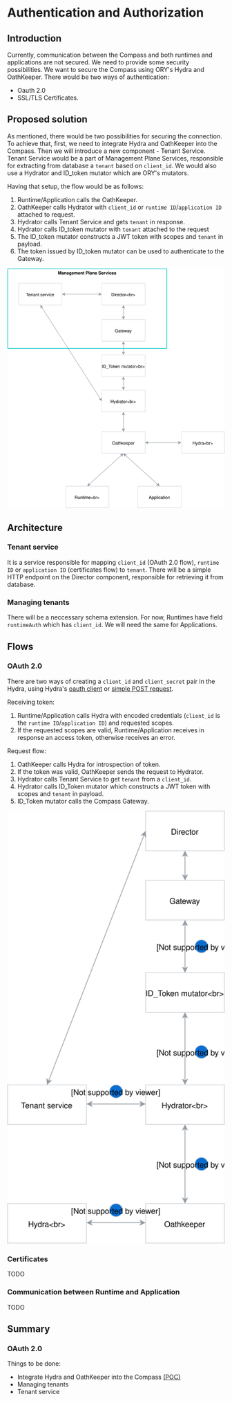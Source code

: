 # Authentication and Authorization

## Introduction
Currently, communication between the Compass and both runtimes and applications are not secured. We need to provide some security possibilities.
We want to secure the Compass using ORY's Hydra and OathKeeper. There would be two ways of authentication:
 - Oauth 2.0 
 - SSL/TLS Certificates.

## Proposed solution
As mentioned, there would be two possibilities for securing the connection. To achieve that, first, we need to integrate Hydra and OathKeeper into the Compass. Then we will introduce a new component - Tenant Service.
Tenant Service would be a part of Management Plane Services, responsible for extracting from database a `tenant` based on `client_id`.
We would also use a Hydrator and ID_token mutator which are ORY's mutators.

Having that setup, the flow would be as follows: 

1. Runtime/Application calls the OathKeeper.
2. OathKeeper calls Hydrator with `client_id` or `runtime ID`/`application ID`  attached to request.
3. Hydrator calls Tenant Service and gets `tenant` in response.
4. Hydrator calls ID_token mutator with `tenant` attached to the request
5. The ID_token mutator constructs a JWT token with scopes and `tenant` in payload.
6. The token issued by ID_token mutator can be used to authenticate to the Gateway.

![Auth](./assets/compass-auth.svg)

## Architecture

### Tenant service
It is a service responsible for mapping `client_id` (OAuth 2.0 flow), `runtime ID` or `application ID` (certificates flow) to `tenant`. There will be a simple HTTP endpoint on the Director component, responsible for retrieving it from database. 

### Managing tenants
There will be a neccessary schema extension. For now, Runtimes have field `runtimeAuth` which has `client_id`. We will need the same for Applications.

## Flows

### OAuth 2.0
There are two ways of creating a `client_id` and `client_secret` pair in the Hydra, using Hydra's [oauth client](https://github.com/kyma-project/kyma/blob/ab3d8878d013f8cc34c3f549dfa2f50f06502f14/docs/security/03-06-oauth2-server.md#register-an-oauth2-client) or [simple POST request](https://github.com/kyma-incubator/examples/tree/master/ory-hydra/scenarios/client-credentials#setup-an-oauth2-client).

Receiving token:
1. Runtime/Application calls Hydra with encoded credentials (`client_id` is the `runtime ID`/`application ID`) and requested scopes.
2. If the requested scopes are valid, Runtime/Application receives in response an access token, otherwise receives an error.

Request flow:
1. OathKeeper calls Hydra for introspection of token.
2. If the token was valid, OathKeeper sends the request to Hydrator. 
3. Hydrator calls Tenant Service to get `tenant` from a `client_id`.
4. Hydrator calls ID_Token mutator which constructs a JWT token with scopes and `tenant` in payload.
5. ID_Token mutator calls the Compass Gateway.
   
![Auth](./assets/oauth2-diagram.svg)

### Certificates
TODO

### Communication between Runtime and Application
TODO

## Summary

### OAuth 2.0
Things to be done: 
- Integrate Hydra and OathKeeper into the Compass [(POC)](https://github.com/kyma-incubator/compass/issues/290)
- Managing tenants
- Tenant service